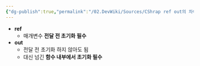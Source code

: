 ```yaml
---
{"dg-publish":true,"permalink":"/02.DevWiki/Sources/CShrap ref out의 차이/","noteIcon":"","created":"2024-10-01T11:40:41.000+09:00","updated":"2025-07-19T22:58:36.000+09:00"}
---
```


* **ref**
	* 매개변수 **전달 전 초기화 필수**
* **out**
	* 전달 전 초기화 하지 않아도 됨
	* 대신 넘긴 **함수 내부에서 초기화 필수**